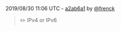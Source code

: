 2019/08/30 11:06 UTC - [a2ab6a1](https://github.com/hassio-addons/addon-wireguard/commit/a2ab6a1b45a48c8cb1ff421b0e246d7d058b97d5) by [@frenck](https://github.com/frenck)
> :pencil2: IPv4 or IPv6 

